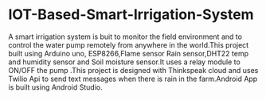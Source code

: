 # IOT-Based-Smart-Irrigation-System
A smart irrigation system is buit to monitor the field environment and to control the water pump remotely from anywhere in the world.This project built using Arduino uno, ESP8266,Flame sensor Rain sensor,DHT22 temp and humidity sensor and Soil moisture sensor.It uses a relay module to ON/OFF the pump .This project is designed with Thinkspeak cloud and uses Twilio Api to send text messages when there is rain in the farm.Android App is built using Android Studio. 
